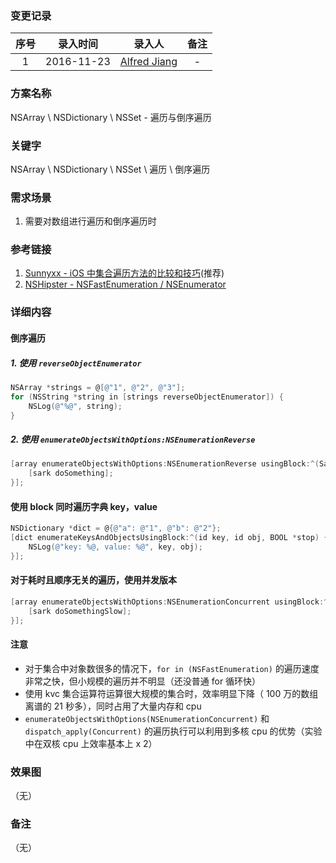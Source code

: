 ### 变更记录

| 序号 | 录入时间 | 录入人 | 备注 |
|:--------:|:--------:|:--------:|:--------:|
| 1 | 2016-11-23 | [Alfred Jiang](https://github.com/viktyz) | - |

### 方案名称

NSArray \ NSDictionary \ NSSet - 遍历与倒序遍历

### 关键字

NSArray \ NSDictionary \ NSSet \ 遍历 \ 倒序遍历

### 需求场景

1. 需要对数组进行遍历和倒序遍历时

### 参考链接

1. [Sunnyxx - iOS 中集合遍历方法的比较和技巧](http://blog.sunnyxx.com/2014/04/30/ios_iterator/)(推荐)
2. [NSHipster - NSFast​Enumeration / NSEnumerator](http://nshipster.com/enumerators/)

### 详细内容

#### 倒序遍历

##### 1. 使用 `reverseObjectEnumerator`

```objectivec
NSArray *strings = @[@"1", @"2", @"3"];
for (NSString *string in [strings reverseObjectEnumerator]) {
    NSLog(@"%@", string);
}
```

##### 2. 使用 `enumerateObjectsWithOptions:NSEnumerationReverse`

```objectivec
[array enumerateObjectsWithOptions:NSEnumerationReverse usingBlock:^(Sark *sark, NSUInteger idx, BOOL *stop) {
    [sark doSomething];
}];
```

#### 使用 block 同时遍历字典 key，value

```objectivec
NSDictionary *dict = @{@"a": @"1", @"b": @"2"};
[dict enumerateKeysAndObjectsUsingBlock:^(id key, id obj, BOOL *stop) {
    NSLog(@"key: %@, value: %@", key, obj);
}];
```

#### 对于耗时且顺序无关的遍历，使用并发版本

```objectivec
[array enumerateObjectsWithOptions:NSEnumerationConcurrent usingBlock:^(Sark *sark, NSUInteger idx, BOOL *stop) {
    [sark doSomethingSlow];
}];
```

#### 注意

* 对于集合中对象数很多的情况下，`for in (NSFastEnumeration)` 的遍历速度非常之快，但小规模的遍历并不明显（还没普通 for 循环快）
* 使用 kvc 集合运算符运算很大规模的集合时，效率明显下降（ 100 万的数组离谱的 21 秒多），同时占用了大量内存和 cpu
* `enumerateObjectsWithOptions(NSEnumerationConcurrent)` 和 `dispatch_apply(Concurrent)` 的遍历执行可以利用到多核 cpu 的优势（实验中在双核 cpu 上效率基本上 x 2）

### 效果图
（无）

### 备注
（无）